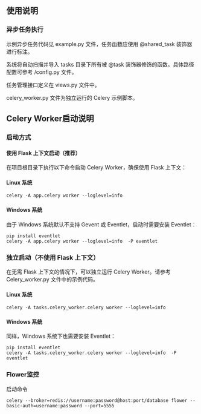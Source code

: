 ## 使用说明

### 异步任务执行
示例异步任务代码见 example.py 文件，任务函数应使用 @shared_task 装饰器进行标注。

系统将自动扫描并导入 tasks 目录下所有被 @task 装饰器修饰的函数。具体路径配置可参考 /config.py 文件。

任务管理接口定义在 views.py 文件中。

celery_worker.py 文件为独立运行的 Celery 示例脚本。

## Celery Worker启动说明
### 启动方式
#### 使用 Flask 上下文启动（推荐）
在项目根目录下执行以下命令启动 Celery Worker，确保使用 Flask 上下文：

#### Linux 系统
```
celery -A app.celery worker --loglevel=info
```

#### Windows 系统
由于 Windows 系统默认不支持 Gevent 或 Eventlet，启动时需要安装 Eventlet：
```
pip install eventlet
celery -A app.celery worker --loglevel=info  -P eventlet
```

### 独立启动（不使用 Flask 上下文）
在无需 Flask 上下文的情况下，可以独立运行 Celery Worker。请参考 Celery_worker.py 文件中的示例代码。

#### Linux 系统
```
celery -A tasks.celery_worker.celery worker --loglevel=info
```

#### Windows 系统
同样，Windows 系统下也需要安装 Eventlet：
```
pip install eventlet
celery -A tasks.celery_worker.celery worker --loglevel=info  -P eventlet
```

### Flower监控
启动命令
```
celery --broker=redis://username:password@host:port/database flower --basic-auth=username:password --port=5555
```